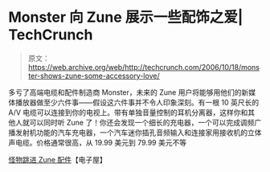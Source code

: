 # Monster 向 Zune 展示一些配饰之爱| TechCrunch

> 原文：<https://web.archive.org/web/http://techcrunch.com/2006/10/18/monster-shows-zune-some-accessory-love/>

多亏了高端电缆和配件制造商 Monster，未来的 Zune 用户将能够用他们的新媒体播放器做至少六件事——假设这六件事并不令人印象深刻。有一根 10 英尺长的 A/V 电缆可以连接到你的电视上。带有单独音量控制的耳机分离器，这样你和其他人就可以同时听 Zune 了！你还会发现一个细长的充电器，一个可以完成调频广播发射机功能的汽车充电器，一个汽车迷你插孔音频输入和连接家用接收机的立体声电缆。价格通常很高，从 19.99 美元到 79.99 美元不等

[怪物跳进 Zune 配件](https://web.archive.org/web/20140106224717/http://www.electronichouse.com/columns/products/16122.html)【电子屋】